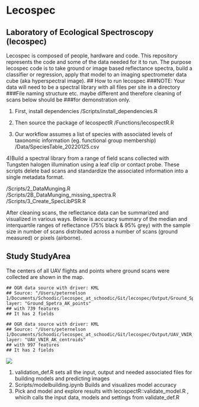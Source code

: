 Lecospec
================

## Laboratory of Ecological Spectroscopy (lecospec)

Lecospec is composed of people, hardware and code. This repository
represents the code and some of the data needed for it to run. The
purpose lecospec code is to take ground or image based reflectance
spectra, build a classifier or regression, apply that model to an
imaging spectrometer data cube (aka hyperspectral image). \#\# How to
run lecospec \#\#\#NOTE: Your data will need to be a spectral library
with all files per site in a directory \#\#\#File naming structure etc.
maybe different and therefore cleaning of scans below should be
\#\#\#for demonstration only.

1)  First, install dependencies /Scripts/install\_dependencies.R

2)  Then source the package of lecospectR /Functions/lecospectR.R

3)  Our workflow assumes a list of species with associated levels of
    taxonomic information (eg. functional group membership)
    /Data/SpeciesTable\_20220125.csv

4)Build a spectral library from a range of field scans collected with
Tungsten halogen illumination using a leaf clip or contact probe. These
scripts delete bad scans and standardize the associated information into
a single metadata format.

/Scripts/2\_DataMunging.R  
/Scripts/2B\_DataMunging\_missing\_spectra.R  
/Scripts/3\_Create\_SpecLibPSR.R

After cleaning scans, the reflectance data can be summarized and
visualized in various ways. Below is accuracy summary of the median and
interquartile ranges of reflectance (75% black & 95% grey) with the
sample size in number of scans distributed across a number of scans
(ground measured) or pixels (airborne).

## Study StudyArea

The centers of all UAV flights and points where ground scans were
collected are shown in the map.

    ## OGR data source with driver: KML 
    ## Source: "/Users/peternelson 1/Documents/Schoodic/lecospec_at_schoodic/Git/lecospec/Output/Ground_Spetra_AK_points.kml", layer: "Ground_Spetra_AK_points"
    ## with 739 features
    ## It has 2 fields

    ## OGR data source with driver: KML 
    ## Source: "/Users/peternelson 1/Documents/Schoodic/lecospec_at_schoodic/Git/lecospec/Output/UAV_VNIR_AK_centroids.kml", layer: "UAV_VNIR_AK_centroids"
    ## with 997 features
    ## It has 2 fields

![](README_files/figure-gfm/unnamed-chunk-2-1.png)<!-- -->

1)  validation\_def.R sets all the input, output and needed associated
    files for building models and predicting images
2)  Scripts/modelbuilding.ipynb Builds and visualizes model accuracy
3)  Pick and model and explore results with
    lecospectR::validate\_model.R , whicih calls the input data, models
    and settings from validate\_def.R
